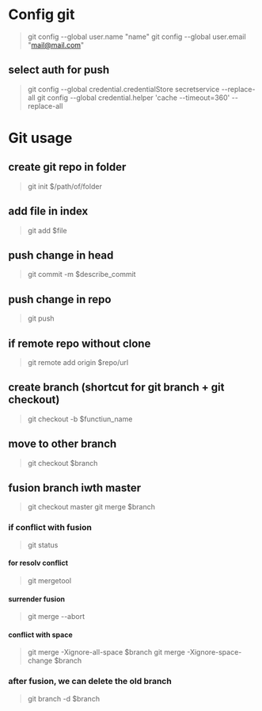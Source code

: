 # Config git
> git config --global user.name "name" 
> git config --global user.email "mail@mail.com"

## select auth for push
> git config --global credential.credentialStore secretservice --replace-all
> git config --global credential.helper 'cache --timeout=360' --replace-all


# Git usage

## create git repo in folder
> git init $/path/of/folder

## add file in index
> git add $file 

## push change in head
> git commit -m $describe_commit

## push change in repo
> git push 

## if remote repo without clone
> git remote add origin $repo/url


## create branch (shortcut for git branch + git checkout)
> git checkout -b $functiun_name

## move to other branch 
> git checkout $branch

## fusion branch iwth master
> git checkout master
> git merge $branch

### if conflict with fusion
> git status

#### for resolv conflict
> git mergetool

#### surrender fusion
> git merge --abort

#### conflict with space
> git merge -Xignore-all-space $branch
> git merge -Xignore-space-change $branch

### after fusion, we can delete the old branch
> git branch -d $branch

